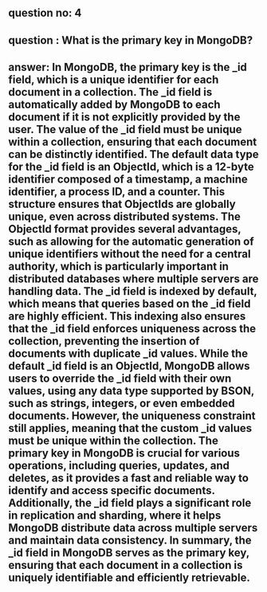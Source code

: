 
## question no: 4

## question : What is the primary key in MongoDB?

## answer: In MongoDB, the primary key is the _id field, which is a unique identifier for each document in a collection. The _id field is automatically added by MongoDB to each document if it is not explicitly provided by the user. The value of the _id field must be unique within a collection, ensuring that each document can be distinctly identified. The default data type for the _id field is an ObjectId, which is a 12-byte identifier composed of a timestamp, a machine identifier, a process ID, and a counter. This structure ensures that ObjectIds are globally unique, even across distributed systems. The ObjectId format provides several advantages, such as allowing for the automatic generation of unique identifiers without the need for a central authority, which is particularly important in distributed databases where multiple servers are handling data. The _id field is indexed by default, which means that queries based on the _id field are highly efficient. This indexing also ensures that the _id field enforces uniqueness across the collection, preventing the insertion of documents with duplicate _id values. While the default _id field is an ObjectId, MongoDB allows users to override the _id field with their own values, using any data type supported by BSON, such as strings, integers, or even embedded documents. However, the uniqueness constraint still applies, meaning that the custom _id values must be unique within the collection. The primary key in MongoDB is crucial for various operations, including queries, updates, and deletes, as it provides a fast and reliable way to identify and access specific documents. Additionally, the _id field plays a significant role in replication and sharding, where it helps MongoDB distribute data across multiple servers and maintain data consistency. In summary, the _id field in MongoDB serves as the primary key, ensuring that each document in a collection is uniquely identifiable and efficiently retrievable.
      